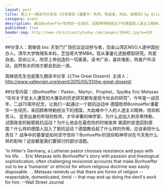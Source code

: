 ```yaml
---
layout: post
title: 第三十一期读书分享会（分享题目《潘霍华：牧师，殉道者，先知，谍报员》by Eric Metaxas
category: event
description: 通过Bonhoeffer牧师的一生经历，回顾希特勒统治下的德国和人道主义精神。
published: true
header-img: http://www.christianitytoday.com/images/39442.jpg?w=620
---
```


##分享人：周锋锁
bio: 天安门广场抗议运动参与者，旧金山湾区NGO人道中国创办人。清华大学物理系本科，芝加哥大学MBA。现从事量化选股模型研究。热爱自由，崇尚公义，欣赏上帝创造的一切美善。读书广杂，喜欢电影，热衷户外活动，自然有水的地方都会到此一游。

周锋锁先生也是第九期读书分享《《The Great Dissent》主讲人：
<http://www.valleyrain.org/event/2015/05/31/the-great-dissent/>

##分享内容：《Bonhoeffer：Pastor，Martyr，Prophet，Spy》by Eric Metaxas 
“任何关于犹太人遭受的大屠杀的历史研究都有是现今社会的研究”，今年是一战百年，二战70周年纪念，让我们一起通过一个抵抗运动中
德国牧师Bonhoeffer潘霍华一生经历，来回顾希特勒统治下的德国，大劫难中个人的人道主义精神，信仰和苦斗。
显贵出身的年轻的牧师，才华卓著的神学家，为什么会加入刺杀希特勒，试图政变的秘密抵抗运动？为什么他会在最危险的时候放弃
美国的安逸回到德国？什么样的德国人加入了抵抗运动？德国教会起了什么样的作用，应该承担什么责任？
战争中的基督徒如何坚守信仰？Bonhoeffer的信仰和神学对在今天有什么样的影响？这些都是我们要探讨的部分话题。

'In Hitler's Germany, a Lutheran pastor chooses resistance and pays with his life. . . Eric Metaxas tells Bonhoeffer's story with passion and theological sophistication, often challenging revisionist accounts that make Bonhoeffer out to be a 'humanist' or ethicist for whom religious doctrine was easily disposable. . . Metaxas reminds us that there are forms of religion -- respectable, domesticated, timid -- that may end up doing the devil's work for him. --Wall Street Journal


